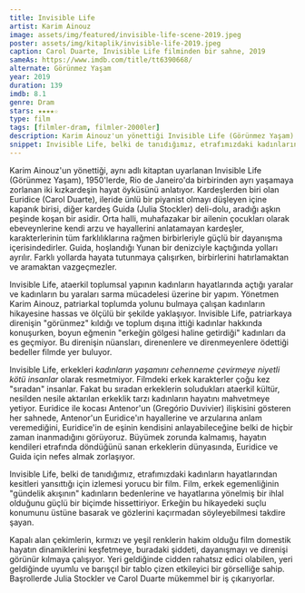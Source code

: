 ```yaml
---
title: Invisible Life
artist: Karim Ainouz
image: assets/img/featured/invisible-life-scene-2019.jpeg
poster: assets/img/kitaplik/invisible-life-2019.jpeg
caption: Carol Duarte, Invisible Life filminden bir sahne, 2019
sameAs: https://www.imdb.com/title/tt6390668/
alternate: Görünmez Yaşam
year: 2019
duration: 139
imdb: 8.1
genre: Dram
stars: ★★★★☆
type: film
tags: [filmler-dram, filmler-2000ler]
description: Karim Ainouz'un yönettiği Invisible Life (Görünmez Yaşam) filminin eleştirisi.
snippet: Invisible Life, belki de tanıdığımız, etrafımızdaki kadınların hayatlarından kesitleri yansıttığı için izlemesi yorucu bir film.
---
```


Karim Ainouz'un yönettiği, aynı adlı kitaptan uyarlanan Invisible Life (Görünmez Yaşam), 1950'lerde, Rio de Janeiro'da birbirinden ayrı yaşamaya zorlanan iki kızkardeşin hayat öyküsünü anlatıyor. Kardeşlerden biri olan Euridice (Carol Duarte), ileride ünlü bir piyanist olmayı düşleyen içine kapanık birisi, diğer kardeş Guida (Julia Stockler) deli-dolu, aradığı aşkın peşinde koşan bir asidir. Orta halli, muhafazakar bir ailenin çocukları olarak ebeveynlerine kendi arzu ve hayallerini anlatamayan kardeşler, karakterlerinin tüm farklılıklarına rağmen birbirleriyle güçlü bir dayanışma içerisindedirler. Guida, hoşlandığı Yunan bir denizciyle kaçtığında yolları ayrılır. Farklı yollarda hayata tutunmaya çalışırken, birbirlerini hatırlamaktan ve aramaktan vazgeçmezler.

Invisible Life, ataerkil toplumsal yapının kadınların hayatlarında açtığı yaralar ve kadınların bu yaraları sarma mücadelesi üzerine bir yapım. Yönetmen Karim Ainouz, patriarkal toplumda yolunu bulmaya çalışan kadınların hikayesine hassas ve ölçülü bir şekilde yaklaşıyor. Invisible Life, patriarkaya direnişin "görünmez" kıldığı ve toplum dışına ittiği kadınlar hakkında konuşurken, boyun eğmenin "erkeğin gölgesi haline getirdiği" kadınları da es geçmiyor.  Bu direnişin nüansları, direnenlere ve direnmeyenlere ödettiği bedeller filmde yer buluyor. 

Invisible Life, erkekleri _kadınların yaşamını cehenneme çevirmeye niyetli kötü insanlar_ olarak resmetmiyor. Filmdeki erkek karakterler çoğu kez "sıradan" insanlar. Fakat bu sıradan erkeklerin soludukları ataerkil kültür, nesilden nesile aktarılan erkeklik tarzı kadınların hayatını mahvetmeye yetiyor. Euridice ile kocası Antenor'un (Gregório Duvivier) ilişkisini gösteren her sahnede, Antenor'un Euridice'ın hayallerine ve arzularına anlam veremediğini, Euridice'in de eşinin kendisini anlayabileceğine belki de hiçbir zaman inanmadığını görüyoruz. Büyümek zorunda kalmamış, hayatın kendileri etrafında döndüğünü sanan erkeklerin dünyasında, Euridice ve Guida için nefes almak zorlaşıyor. 

Invisible Life, belki de tanıdığımız, etrafımızdaki kadınların hayatlarından kesitleri yansıttığı için izlemesi yorucu bir film. Film, erkek egemenliğinin "gündelik akışının" kadınların bedenlerine ve hayatlarına yönelmiş bir ihlal olduğunu güçlü bir biçimde hissettiriyor. Erkeğin bu hikayedeki suçlu konumunu üstüne basarak ve gözlerini kaçırmadan söyleyebilmesi takdire şayan.

Kapalı alan çekimlerin, kırmızı ve yeşil renklerin hakim olduğu film domestik hayatın dinamiklerini keşfetmeye, buradaki şiddeti, dayanışmayı ve direnişi görünür kılmaya çalışıyor. Yeri geldiğinde cidden rahatsız edici olabilen, yeri geldiğinde uyumlu ve barışçıl bir tablo çizen etkileyici bir görselliğe sahip. Başrollerde Julia Stockler ve Carol Duarte mükemmel bir iş çıkarıyorlar. 




